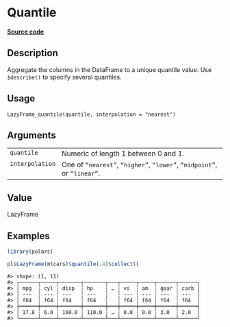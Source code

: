 

# Quantile

[**Source code**](https://github.com/pola-rs/r-polars/tree/5765842071140bd7a822ebb4fd6b0ab652d73f0d/R/lazyframe__lazy.R#L964)

## Description

Aggregate the columns in the DataFrame to a unique quantile value. Use
<code style="white-space: pre;">$describe()</code> to specify several
quantiles.

## Usage

<pre><code class='language-R'>LazyFrame_quantile(quantile, interpolation = "nearest")
</code></pre>

## Arguments

<table>
<tr>
<td style="white-space: nowrap; font-family: monospace; vertical-align: top">
<code id="LazyFrame_quantile_:_quantile">quantile</code>
</td>
<td>
Numeric of length 1 between 0 and 1.
</td>
</tr>
<tr>
<td style="white-space: nowrap; font-family: monospace; vertical-align: top">
<code id="LazyFrame_quantile_:_interpolation">interpolation</code>
</td>
<td>
One of <code>“nearest”</code>, <code>“higher”</code>,
<code>“lower”</code>, <code>“midpoint”</code>, or <code>“linear”</code>.
</td>
</tr>
</table>

## Value

LazyFrame

## Examples

``` r
library(polars)

pl$LazyFrame(mtcars)$quantile(.4)$collect()
```

    #> shape: (1, 11)
    #> ┌──────┬─────┬───────┬───────┬───┬─────┬─────┬──────┬──────┐
    #> │ mpg  ┆ cyl ┆ disp  ┆ hp    ┆ … ┆ vs  ┆ am  ┆ gear ┆ carb │
    #> │ ---  ┆ --- ┆ ---   ┆ ---   ┆   ┆ --- ┆ --- ┆ ---  ┆ ---  │
    #> │ f64  ┆ f64 ┆ f64   ┆ f64   ┆   ┆ f64 ┆ f64 ┆ f64  ┆ f64  │
    #> ╞══════╪═════╪═══════╪═══════╪═══╪═════╪═════╪══════╪══════╡
    #> │ 17.8 ┆ 6.0 ┆ 160.0 ┆ 110.0 ┆ … ┆ 0.0 ┆ 0.0 ┆ 3.0  ┆ 2.0  │
    #> └──────┴─────┴───────┴───────┴───┴─────┴─────┴──────┴──────┘
